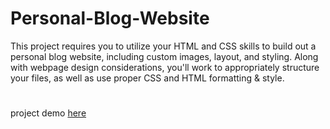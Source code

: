 # Personal-Blog-Website
This project requires you to utilize your HTML and CSS skills to build out a personal blog website, including custom images, layout, and styling. Along with webpage design considerations, you'll work to appropriately structure your files, as well as use proper CSS and HTML formatting & style.
#
project demo [here](https://lama1077.github.io/Personal-Blog-Website/)
